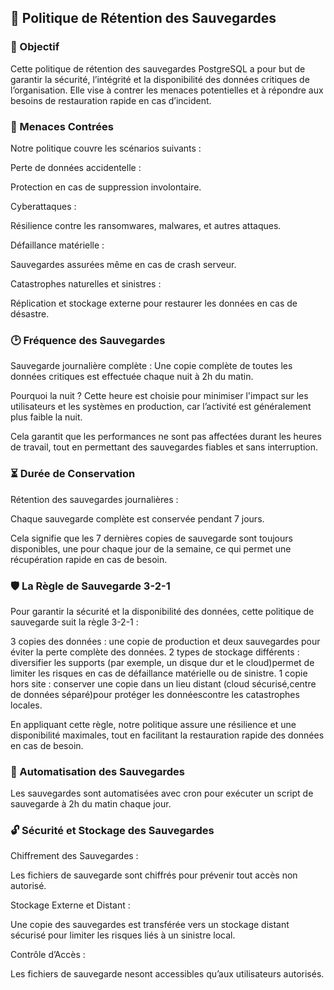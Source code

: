 ## 📜 Politique de Rétention des Sauvegardes

### 🎯 Objectif

Cette politique de rétention des sauvegardes PostgreSQL a pour but de garantir la sécurité, l’intégrité et la disponibilité des données critiques de l’organisation. Elle vise à contrer les menaces potentielles et à répondre aux besoins de restauration rapide en cas d’incident.

### 🚨 Menaces Contrées

Notre politique couvre les scénarios suivants :

Perte de données accidentelle : 

Protection en cas de suppression involontaire.

Cyberattaques : 

Résilience contre les ransomwares, malwares, et autres attaques.

Défaillance matérielle : 

Sauvegardes assurées même en cas de crash serveur.

Catastrophes naturelles et sinistres : 

Réplication et stockage externe pour restaurer les données en cas de désastre.

### 🕑 Fréquence des Sauvegardes

   Sauvegarde journalière complète : Une copie complète de toutes les données critiques est effectuée chaque nuit à 2h du matin.

   Pourquoi la nuit ? Cette heure est choisie pour minimiser l'impact sur les utilisateurs et les systèmes en production, car l’activité est généralement plus faible la nuit. 
   
   Cela garantit que les performances ne sont pas affectées durant les heures de travail, tout en permettant des sauvegardes fiables et sans interruption.

### ⏳ Durée de Conservation


Rétention des sauvegardes journalières :

 Chaque sauvegarde complète est conservée pendant 7 jours. 
 
 Cela signifie que les 7 dernières copies de sauvegarde sont toujours disponibles, une pour chaque jour de la semaine, ce qui permet une récupération rapide en cas de besoin.

### 🛡 La Règle de Sauvegarde 3-2-1

Pour garantir la sécurité et la disponibilité des données, cette politique de sauvegarde suit la règle 3-2-1 :

   3 copies des données : une copie de production et deux sauvegardes pour éviter la perte complète des données.
   2 types de stockage différents : diversifier les supports (par exemple, un disque dur et le cloud)permet de limiter les risques en cas de défaillance matérielle ou de sinistre.
   1 copie hors site : conserver une copie dans un lieu distant (cloud sécurisé,centre de données séparé)pour protéger les donnéescontre les catastrophes locales.

En appliquant cette règle, notre politique assure une résilience et une disponibilité maximales, tout en facilitant la restauration rapide des données en cas de besoin.
### 📅 Automatisation des Sauvegardes

Les sauvegardes sont automatisées avec cron pour exécuter un script de sauvegarde à 2h du matin chaque jour.

### 🔓 Sécurité et Stockage des Sauvegardes

   Chiffrement des Sauvegardes :
   
   Les fichiers de sauvegarde sont chiffrés pour prévenir tout accès non autorisé.

   Stockage Externe et Distant :
   
   Une copie des sauvegardes est transférée vers un stockage distant sécurisé pour limiter les risques liés à un sinistre local.

   Contrôle d’Accès : 
   
   Les fichiers de sauvegarde nesont accessibles qu’aux utilisateurs autorisés.